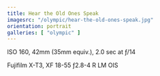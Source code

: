 ```yaml
---
title: Hear the Old Ones Speak
imagesrc: "/olympic/hear-the-old-ones-speak.jpg"
orientation: portrait
galleries: [ "olympic" ]
---
```


ISO 160, 42mm (35mm equiv.), 2.0 sec at ƒ/14

Fujifilm X-T3, XF 18-55 ƒ2.8-4 R LM OIS
